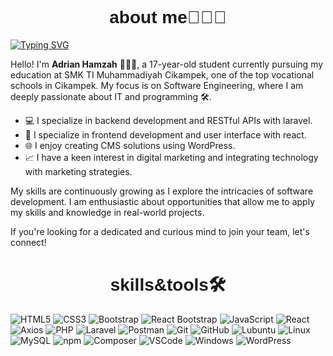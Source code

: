 #
<div align="center" style="font-family: 'Poppins', sans-serif;">
  <h1>about me🧑🏻‍💻</h1>
</div>

[![Typing SVG](https://readme-typing-svg.demolab.com?font=Fira+Code&pause=1000&random=false&width=435&lines=Hello+Im+fullstack+laravel+developer+)](https://git.io/typing-svg)


Hello! I'm **Adrian Hamzah** 🧑🏻‍💻, a 17-year-old student currently pursuing my education at SMK TI Muhammadiyah Cikampek, one of the top vocational schools in Cikampek. My focus is on Software Engineering, where I am deeply passionate about IT and programming 🛠️.

- 💻 I specialize in backend development and RESTful APIs with laravel.
- 🚀 I specialize in frontend development and user interface with react.
- 🌐 I enjoy creating CMS solutions using WordPress.
- 📈 I have a keen interest in digital marketing and integrating technology with marketing strategies.

My skills are continuously growing as I explore the intricacies of software development. I am enthusiastic about opportunities that allow me to apply my skills and knowledge in real-world projects.

If you're looking for a dedicated and curious mind to join your team, let's connect!



#
<div align="center" style="font-family: 'Poppins', sans-serif;">
  <h1>skills&tools🛠️</h1>
</div>


![HTML5](https://img.shields.io/badge/HTML5-white?style=for-the-badge&logo=html5&logoColor=E34F26)
![CSS3](https://img.shields.io/badge/CSS3-white?style=for-the-badge&logo=css3&logoColor=1572B6)
![Bootstrap](https://img.shields.io/badge/Bootstrap-white?style=for-the-badge&logo=bootstrap&logoColor=7952B3)
![React Bootstrap](https://img.shields.io/badge/React_Bootstrap-white?style=for-the-badge&logo=react-bootstrap&logoColor=7952B3)
![JavaScript](https://img.shields.io/badge/JavaScript-white?style=for-the-badge&logo=javascript&logoColor=F7DF1E)
![React](https://img.shields.io/badge/React-white?style=for-the-badge&logo=react&logoColor=61DAFB)
![Axios](https://img.shields.io/badge/Axios-white?style=for-the-badge&logo=axios&logoColor=5A29E4)
![PHP](https://img.shields.io/badge/PHP-white?style=for-the-badge&logo=php&logoColor=777BB4)
![Laravel](https://img.shields.io/badge/Laravel-white?style=for-the-badge&logo=laravel&logoColor=FF2D20)
![Postman](https://img.shields.io/badge/Postman-white?style=for-the-badge&logo=postman&logoColor=FF6C37)
![Git](https://img.shields.io/badge/Git-white?style=for-the-badge&logo=git&logoColor=F05032)
![GitHub](https://img.shields.io/badge/GitHub-white?style=for-the-badge&logo=github&logoColor=181717)
![Lubuntu](https://img.shields.io/badge/Lubuntu-white?style=for-the-badge&logo=lubuntu&logoColor=006699)
![Linux](https://img.shields.io/badge/Linux-white?style=for-the-badge&logo=linux&logoColor=FCC624)
![MySQL](https://img.shields.io/badge/MySQL-white?style=for-the-badge&logo=mysql&logoColor=4479A1)
![npm](https://img.shields.io/badge/npm-white?style=for-the-badge&logo=npm&logoColor=CB3837)
![Composer](https://img.shields.io/badge/Composer-white?style=for-the-badge&logo=composer&logoColor=885630)
![VSCode](https://img.shields.io/badge/VSCode-white?style=for-the-badge&logo=visual-studio-code&logoColor=007ACC)
![Windows](https://img.shields.io/badge/Windows-white?style=for-the-badge&logo=windows&logoColor=0078D6)
![WordPress](https://img.shields.io/badge/WordPress-white?style=for-the-badge&logo=wordpress&logoColor=21759B)

